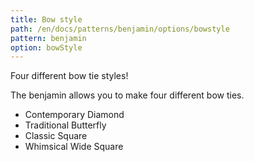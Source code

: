 ```yaml
---
title: Bow style
path: /en/docs/patterns/benjamin/options/bowstyle
pattern: benjamin
option: bowStyle
---
```


Four different bow tie styles!

The benjamin allows you to make four different bow ties.

- Contemporary Diamond
- Traditional Butterfly
- Classic Square
- Whimsical Wide Square